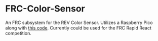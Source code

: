 # FRC-Color-Sensor
An FRC subsystem for the REV Color Sensor. Utilizes a Raspberry Pico along with [this code](https://github.com/ThadHouse/picocolorsensor). Currently could be used for the FRC Rapid React competition.
